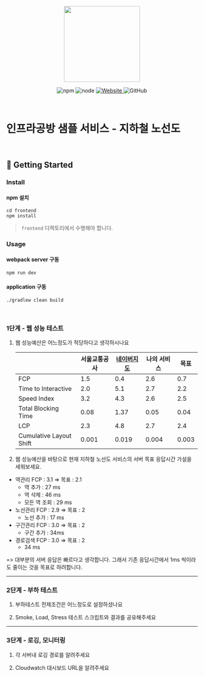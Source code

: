 <p align="center">
    <img width="200px;" src="https://raw.githubusercontent.com/woowacourse/atdd-subway-admin-frontend/master/images/main_logo.png"/>
</p>
<p align="center">
  <img alt="npm" src="https://img.shields.io/badge/npm-%3E%3D%205.5.0-blue">
  <img alt="node" src="https://img.shields.io/badge/node-%3E%3D%209.3.0-blue">
  <a href="https://edu.nextstep.camp/c/R89PYi5H" alt="nextstep atdd">
    <img alt="Website" src="https://img.shields.io/website?url=https%3A%2F%2Fedu.nextstep.camp%2Fc%2FR89PYi5H">
  </a>
  <img alt="GitHub" src="https://img.shields.io/github/license/next-step/atdd-subway-service">
</p>

<br>

# 인프라공방 샘플 서비스 - 지하철 노선도

<br>

## 🚀 Getting Started

### Install
#### npm 설치
```
cd frontend
npm install
```
> `frontend` 디렉토리에서 수행해야 합니다.

### Usage
#### webpack server 구동
```
npm run dev
```
#### application 구동
```
./gradlew clean build
```
<br>


### 1단계 - 웹 성능 테스트
1. 웹 성능예산은 어느정도가 적당하다고 생각하시나요

   |  | 서울교통공사 | [네이버지도](https://map.naver.com/v5/subway) | 나의 서비스 | 목표    |   
   |-------|------------------------------------------|--------|-------| --- |  
   | FCP | 1.5   | 0.4                                      | 2.6    | 0.7   |   
   | Time to Interactive | 2.0   | 5.1                                      | 2.7    | 2.2   |
   | Speed Index | 3.2   | 4.3                                      | 2.6    | 2.5   |  
   | Total Blocking Time | 0.08  | 1.37                                     | 0.05   | 0.04  |  
   | LCP | 2.3   | 4.8                                      | 2.7    | 2.4   |  
   | Cumulative Layout Shift | 0.001 | 0.019                                    | 0.004  | 0.003 |

2. 웹 성능예산을 바탕으로 현재 지하철 노선도 서비스의 서버 목표 응답시간 가설을 세워보세요.
- 역관리 FCP : 3.1 => 목표 : 2.1
  - 역 추가 : 27 ms 
  - 역 삭제 : 46 ms 
  - 모든 역 조회 : 29 ms
- 노선관리 FCP : 2.9 => 목표 : 2
  - 노선 추가 : 17 ms 
- 구간관리 FCP : 3.0 => 목표 : 2
  - 구간 추가 : 34ms 
- 경로검색 FCP : 3.0 => 목표 : 2
  - 34 ms 

=> 대부분의 서버 응답은 빠르다고 생각합니다. 그래서 기존 응답시간에서 1ms 씩이라도 줄이는 것을 목표로 하려합니다. 

---

### 2단계 - 부하 테스트 
1. 부하테스트 전제조건은 어느정도로 설정하셨나요

2. Smoke, Load, Stress 테스트 스크립트와 결과를 공유해주세요

---

### 3단계 - 로깅, 모니터링
1. 각 서버내 로깅 경로를 알려주세요

2. Cloudwatch 대시보드 URL을 알려주세요
